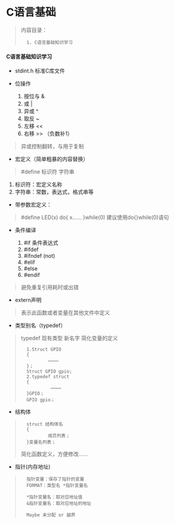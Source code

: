 <!--
 * @Date: 2024-05-31
 * @LastEditors: GoKo-Son626
 * @LastEditTime: 2024-06-22
 * @FilePath: \STM32_Study\基础篇\5.C语言基础.md
 * @Description: 
-->

# C语言基础

> 内容目录：
>
>       1. C语言基础知识学习

#### C语言基础知识学习

- stdint.h 标准C库文件

- 位操作
    1. 按位与 &
    2. 或 |
    3. 异或 ^
    4. 取反 ~
    5. 左移 << 
    6. 右移 >> （负数补1）
> 异或控制翻转，与用于复制

- 宏定义（简单粗暴的内容替换）
> #define 标识符 字符串
   1. 标识符：宏定义名称
   2. 字符串：常数，表达式，格式串等

- 带参数宏定义：
> #define LED(x) do{
>               x……
>       }while(0)
> 建议使用do{}while(0)语句

- 条件编译

    1. #if 条件表达式
    2. #ifdef
    3. #ifndef (not)
    4. #elif
    5. #else
    6. #endif
> 避免重复引用耗时或出错

- extern声明
> 表示此函数或者变量在其他文件中定义

- 类型别名（typedef）
> typedef 现有类型 新名字
> 简化变量的定义
> 
>       1.Struct GPIO
>       {
>               …………
>       }；
>       Struct GPIO gpio;
>       2.typedef struct
>       {
>                …………
>       }GPIO；
>       GPIO gpio；

- 结构体
>       struct 结构体名
>       {
>               成员列表；
>       }变量名列表；
>   
> 简化函数定义，方便修改……

- 指针(内存地址)
  
>       指针变量：保存了指针的变量
>       FORMAT：类型名 *指针变量名
>         
>       *指针变量名：取对应地址值
>       &指针变量名：取对应地址的地址
>       
>       Maybe 未分配 or 越界

